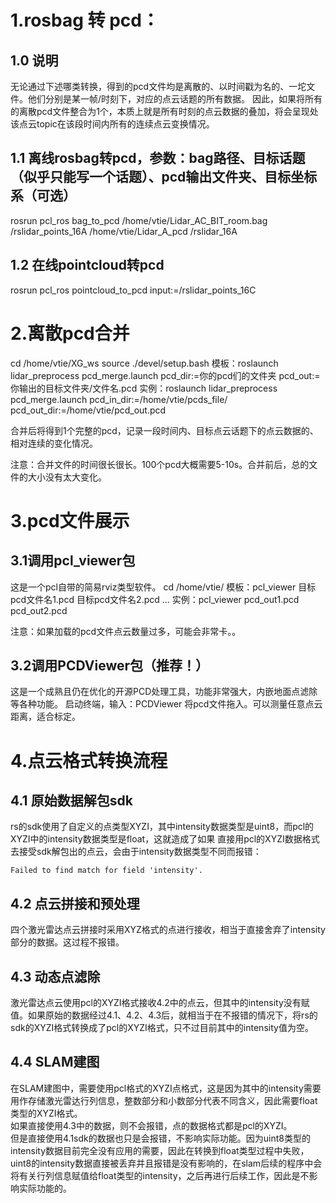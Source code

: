 # 1.rosbag 转 pcd：

## 1.0 说明
无论通过下述哪类转换，得到的pcd文件均是离散的、以时间戳为名的、一坨文件。他们分别是某一帧/时刻下，对应的点云话题的所有数据。
因此，如果将所有的离散pcd文件整合为1个，本质上就是所有时刻的点云数据的叠加，将会呈现处该点云topic在该段时间内所有的连续点云变换情况。

## 1.1 离线rosbag转pcd，参数：bag路径、目标话题（似乎只能写一个话题）、pcd输出文件夹、目标坐标系（可选）
rosrun pcl_ros bag_to_pcd /home/vtie/Lidar_AC_BIT_room.bag /rslidar_points_16A /home/vtie/Lidar_A_pcd /rslidar_16A

## 1.2 在线pointcloud转pcd
rosrun pcl_ros pointcloud_to_pcd input:=/rslidar_points_16C

# 2.离散pcd合并

cd /home/vtie/XG_ws
source ./devel/setup.bash
模板：roslaunch lidar_preprocess pcd_merge.launch pcd_dir:=你的pcd们的文件夹 pcd_out:=你输出的目标文件夹/文件名.pcd
实例：roslaunch lidar_preprocess pcd_merge.launch pcd_in_dir:=/home/vtie/pcds_file/ pcd_out_dir:=/home/vtie/pcd_out.pcd

合并后将得到1个完整的pcd，记录一段时间内、目标点云话题下的点云数据的、相对连续的变化情况。

注意：合并文件的时间很长很长。100个pcd大概需要5-10s。合并前后，总的文件的大小没有太大变化。

# 3.pcd文件展示

## 3.1调用pcl_viewer包
这是一个pcl自带的简易rviz类型软件。
cd /home/vtie/
模板：pcl_viewer 目标pcd文件名1.pcd 目标pcd文件名2.pcd ... 
实例：pcl_viewer pcd_out1.pcd pcd_out2.pcd

注意：如果加载的pcd文件点云数量过多，可能会非常卡。。

## 3.2调用PCDViewer包（推荐！）
这是一个成熟且仍在优化的开源PCD处理工具，功能非常强大，内嵌地面点滤除等各种功能。
启动终端，输入：PCDViewer
将pcd文件拖入。可以测量任意点云距离，适合标定。


# 4.点云格式转换流程
## 4.1 原始数据解包sdk
rs的sdk使用了自定义的点类型XYZI，其中intensity数据类型是uint8，而pcl的XYZI中的intensity数据类型是float，这就造成了如果
直接用pcl的XYZI数据格式去接受sdk解包出的点云，会由于intensity数据类型不同而报错：
```
Failed to find match for field 'intensity'.
```

## 4.2 点云拼接和预处理
四个激光雷达点云拼接时采用XYZ格式的点进行接收，相当于直接舍弃了intensity部分的数据。这过程不报错。

## 4.3 动态点滤除
激光雷达点云使用pcl的XYZI格式接收4.2中的点云，但其中的intensity没有赋值。如果原始的数据经过4.1、4.2、4.3后，就相当于在不报错的情况下，将rs的sdk的XYZI格式转换成了pcl的XYZI格式，只不过目前其中的intensity值为空。

## 4.4 SLAM建图
在SLAM建图中，需要使用pcl格式的XYZI点格式，这是因为其中的intensity需要用作存储激光雷达行列信息，整数部分和小数部分代表不同含义，因此需要float类型的XYZI格式。  
如果直接使用4.3中的数据，则不会报错，点的数据格式都是pcl的XYZI。  
但是直接使用4.1sdk的数据也只是会报错，不影响实际功能。因为uint8类型的intensity数据目前完全没有应用的需要，因此在转换到float类型过程中失败，uint8的intensity数据直接被丢弃并且报错是没有影响的，在slam后续的程序中会将有关行列信息赋值给float类型的intensity，之后再进行后续工作，因此是不影响实际功能的。